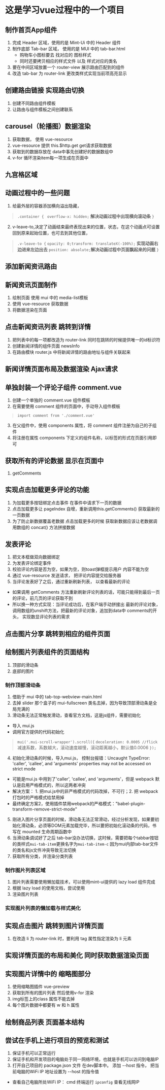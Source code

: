 # 这是学习vue过程中的一个项目

## 制作首页App组件
1. 完成 Header 区域，使用的是 Mint-Ui 中的 Header 组件
2. 制作底部 Tab-bar 区域， 使用的是 MUI 中的 tab-bar.html
    + 购物车小图标要去 找对应的 图标样式
    + 同时还要拷贝相应的样式文件 以及 样式对应的类名
3. 要在中间区域放置一个 router-view 展示路由匹配到的组件
4. 改造 tab-bar 为 router-link 更改类样式实现当前项高亮显示

## 创建路由链接 实现路由切换
1. 创建不同路由组件模板
2. 让路由与组件模板之间创建联系

## carousel（轮播图）数据渲染
1. 获取数据， 使用 vue-resource
2. vue-resource 提供 this.$http.get get请求获取数据
3. 获取到的数据存放在 data中事先创建好的数据数组中
4. v-for 循环渲染item每一项生成在页面中

## 九宫格区域

## 动画过程中的一些问题
1. 给最外层的容器添加横向溢出隐藏，
> `.container {`
> ` overflow-x: hidden;` **解决动画过程中出现横向滚动条**
> `}`
2. v-leave-to,决定了动画结束最终表现出来的位置，状态，在这个动画点可设置回到原来起始位置，也可去到其他位置， 
> `.v-leave-to {`
> `opacity: 0;transform: translateX(-100%);` **实现动画右边进来左边出去**
> `position: absolute;`**解决动画过程中页面飘起来的问题**
> `} `

## 添加新闻资讯路由

## 新闻资讯页面制作
1. 绘制页面 使用 mui 中的 media-list模板
2. 使用 vue-resource 获取数据
3. 将数据渲染在页面

## 点击新闻资讯列表 跳转到详情
1. 把列表中的每一项都改造为 router-link 同时在跳转的时候提供唯一的id标识符
2. 创建新闻详情的组件页面 newsInfo
3. 在路由模块 router.js 中将新闻详情的路由地址与组件关联起来

## 新闻详情页面布局及数据渲染 Ajax请求

## 单独封装一个评论子组件 comment.vue
1. 创建一个单独的 comment.vue 组件模板
2. 在需要使用 comment 组件的页面中，手动导入组件模板
> `import comment from './comment.vue'`
3. 在父组件中，使用 components 属性，将 comment 组件注册为自己的子组件
4. 将注册在属性 components 下定义的组件名称，以标签的形式在页面引用即可

## 获取所有的评论数据 显示在页面中
1. getComments

## 实现点击加载更多评论的功能
1. 为加载更多按钮绑定点击事件 在事件中请求下一页的数据
2. 点击加载更多让 pageIndex 自增，重新调用this.getComments() 获取最新的一页数据
3. 为了防止新数据覆盖老数据 点击加载更多的时候 获取新数据应该让老数据调用数组的 concat() 方法拼接数据

## 发表评论
1. 把文本框做双向数据绑定
2. 为发表评论绑定事件
3. 校验评论内容是否为空，如果为空，则toast弹框提示用户 内容不能为空
4. 通过 vue-resource 发送请求， 把评论内容提交给服务器
5. 当评论发表好了之后，通过重新刷新列表， 以查看最新的评论
 + 如果调用 getComments 方法重新刷新评论列表的话，可能只能得到最后一页的评论，前几页的评论获取不到
 + 所以换一种方式实现：当评论成功后，在客户端手动拼接出 最新的评论对象，调用数组的unshift方法，把最新的评论对象，追加到data中 comments的开头， 实现数显评论列表的需求

## 点击图片分享 跳转到相应的组件页面

## 绘制图片列表组件的页面结构
1. 顶部的滑动条
2. 底部的图片
### 制作顶部滑动条
1. 借助于 mui 中的 tab-top-webview-main.html
2. 去掉 slider 那个盒子的 mui-fullscreen 类名去掉，因为导致顶部滑动条是全局充满的
3. 滑动条无法正常触发滑动，查看官方文档，这是js组件，需要初始化
 + 导入 mui.js 
 + 调用官方提供的代码初始化
> `mui('.mui-scroll-wrapper').scroll({`
>   `deceleration: 0.0005 //flick `减速系数，系数越大，滚动速度越慢，滚动距离越小，默认值0.0006
> `});`
4. 初始化滑动条的时候，导入mui.js， 控制台报错：Uncaught TypeError: 'caller', 'callee', and 'arguments' properties may not be accessed on strict mode
 + 可能是mui.js 中用到了'caller', 'callee', and 'arguments'，但是 webpack 默认是启用严格模式的，所以这两者冲突
 + 解决方案： 1. 把mui.js中的非严格模式的代码改掉，不可行；2. 把 webpack 打包时的严格模式给禁用掉
 + 最终确定方案2，使用插件禁用webpack的严格模式："babel-plugin-transform-remove-strict-mode"
5. 刚进入图片分享页面的时候，滑动条无法正常滑动，经过分析发现，如果要初始化滑动条，必须等DOM元素加载完毕，所以要把初始化滚动条的代码，书写在 mounted 生命周期函数中
6. 当滑动条调试好了之后 tab-bar没办法切换，这时候，需要把每个tabbar按钮的类样式`mui-tab-item`更换名字为`mui-tab-item-c` 因为mui内部tab-bar文件的类名和js文件冲突导致无法切换
7. 获取所有分类，并渲染分类列表

### 制作图片列表区域
1. 图片列表需要使用懒加载技术，可以使用mint-ui提供的 lazy load 组件完成 
2. 根据 lazy load 的使用文档，尝试使用
3. 渲染图片列表

### 实现图片列表的懒加载与样式美化

## 实现点击图片 跳转到图片详情页面
1. 在改造 li 为 router-link 时，要利用 tag 属性指定渲染为 li 元素 

## 实现详情页面的布局和美化 同时获取数据渲染页面

## 实现图片详情中的 缩略图部分
1. 使用缩略图插件 vue-preview 
2. 获取到所有的图片列表 然后使用v-for 渲染
3. img标签上的class 属性不能去掉
4. 每个图片数据中都要有 w 和 h 属性

## 绘制商品列表 页面基本结构

## 尝试在手机上进行项目的预览和测试
1. 保证手机可以正常运行
2. 保证手机和开发项目的电脑处于同一网络环境，也就是手机可以访问到电脑IP
3. 打开自己项目的 package.json 文件 在dev脚本中。 添加 --host 指令， 把当前电脑的WiFi IP 地址设置为 --host 的指令值
 + 查看自己电脑所处WiFi IP： cmd 终端运行 `ipconfig` 查看无线网IP